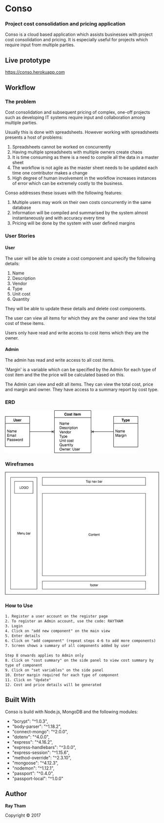 # Conso
### Project cost consolidation and pricing application

Conso is a cloud based application which assists businesses with project cost consolidation and pricing. It is especially useful for projects which require input from multiple parties.

## Live prototype
https://conso.herokuapp.com

## Workflow

### The problem

Cost consolidation and subsequent pricing of complex, one-off projects such as developing IT systems require input and collaboration among multiple parties.

Usually this is done with spreadsheets. However working with spreadsheets presents a host of problems:

1. Spreadsheets cannot be worked on concurrently
1. Having multiple spreadsheets with multiple owners create chaos
1. It is time consuming as there is a need to compile all the data in a master sheet
1. The workflow is not agile as the master sheet needs to be updated each time one contributor makes a change
1. High degree of human involvement in the workflow increases instances of error which can be extremely costly to the business.


Conso addresses these issues with the following features:

1. Multiple users may work on their own costs concurrently in the same database
1. Information will be compiled and summarised by the system almost instantaneously and with accuracy every time
1. Pricing will be done by the system with user defined margins

### User Stories

#### User
The user will be able to create a cost component and specify the following details:
1. Name
1. Description
1. Vendor
1. Type
1. Unit cost
1. Quantity

They will be able to update these details and delete cost components.

The user can view all items for which they are the owner and view the total cost of these items.

Users only have read and write access to cost items which they are the owner.

#### Admin
The admin has read and write access to all cost items.

'Margin' is a variable which can be specified by the Admin for each type of cost item and the the price will be calculated based on this.

The Admin can view and edit all items. They can view the total cost, price and margin and owner.
They have access to a summary report by cost type.

### ERD

![ERD](/ERD_project_2.png)

### Wireframes

![wireframe](/wireframe.png)


### How to Use
```
1. Register a user account on the register page
2. To register an Admin account, use the code: RAYTHAM
3. Login
4. Click on "add new component" on the main view
5. Enter details
6. Click on "add component" (repeat steps 4-6 to add more components)
7. Screen shows a summary of all components added by user

Step 8 onwards applies to Admin only
8. Click on "cost summary" on the side panel to view cost summary by type of component
9. Click on "set variables" on the side panel
10. Enter margin required for each type of component
11. Click on "Update"
12. Cost and price details will be generated
```



## Built With
Conso is build with Node.js, MongoDB and the following modules:

* "bcrypt": "^1.0.3",
* "body-parser": "^1.18.2",
* "connect-mongo": "^2.0.0",
* "dotenv": "^4.0.0",
* "express": "^4.16.2",
* "express-handlebars": "^3.0.0",
* "express-session": "^1.15.6",
* "method-override": "^2.3.10",
* "mongoose": "^4.12.3",
* "nodemon": "^1.12.1",
* "passport": "^0.4.0",
* "passport-local": "^1.0.0"


## Author

**Ray Tham**

Copyright © 2017



<!-- ## Acknowledgments

* -->
